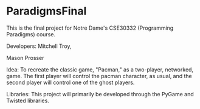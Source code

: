 # ParadigmsFinal

This is the final project for Notre Dame's CSE30332 (Programming Paradigms) course.

Developers:
  Mitchell Troy,
  
  Mason Prosser
  
Idea:
  To recreate the classic game, "Pacman," as a two-player, networked, game. The first player will control the pacman character, as usual, and the second player will control one of the ghost players.

Libraries:
  This project will primarily be developed through the PyGame and Twisted libraries.
  
